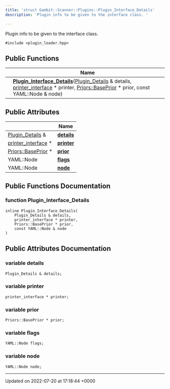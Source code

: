 ```yaml
---
title: 'struct Gambit::Scanner::Plugins::Plugin_Interface_Details'
description: 'Plugin info to be given to the interface class. '

---
```









Plugin info to be given to the interface class. 


`#include <plugin_loader.hpp>`

## Public Functions

|                | Name           |
| -------------- | -------------- |
| | **[Plugin_Interface_Details](/documentation/code/classes/structgambit_1_1scanner_1_1plugins_1_1plugin__interface__details/#function-plugin-interface-details)**([Plugin_Details](/documentation/code/classes/structgambit_1_1scanner_1_1plugins_1_1plugin__details/) & details, [printer_interface](/documentation/code/namespaces/namespacegambit_1_1scanner/#typedef-printer-interface) * printer, [Priors::BasePrior](/documentation/code/classes/classgambit_1_1priors_1_1baseprior/) * prior, const YAML::Node & node) |

## Public Attributes

|                | Name           |
| -------------- | -------------- |
| [Plugin_Details](/documentation/code/classes/structgambit_1_1scanner_1_1plugins_1_1plugin__details/) & | **[details](/documentation/code/classes/structgambit_1_1scanner_1_1plugins_1_1plugin__interface__details/#variable-details)**  |
| [printer_interface](/documentation/code/namespaces/namespacegambit_1_1scanner/#typedef-printer-interface) * | **[printer](/documentation/code/classes/structgambit_1_1scanner_1_1plugins_1_1plugin__interface__details/#variable-printer)**  |
| [Priors::BasePrior](/documentation/code/classes/classgambit_1_1priors_1_1baseprior/) * | **[prior](/documentation/code/classes/structgambit_1_1scanner_1_1plugins_1_1plugin__interface__details/#variable-prior)**  |
| YAML::Node | **[flags](/documentation/code/classes/structgambit_1_1scanner_1_1plugins_1_1plugin__interface__details/#variable-flags)**  |
| YAML::Node | **[node](/documentation/code/classes/structgambit_1_1scanner_1_1plugins_1_1plugin__interface__details/#variable-node)**  |

## Public Functions Documentation

### function Plugin_Interface_Details

```
inline Plugin_Interface_Details(
    Plugin_Details & details,
    printer_interface * printer,
    Priors::BasePrior * prior,
    const YAML::Node & node
)
```


## Public Attributes Documentation

### variable details

```
Plugin_Details & details;
```


### variable printer

```
printer_interface * printer;
```


### variable prior

```
Priors::BasePrior * prior;
```


### variable flags

```
YAML::Node flags;
```


### variable node

```
YAML::Node node;
```


-------------------------------

Updated on 2022-07-20 at 17:18:44 +0000